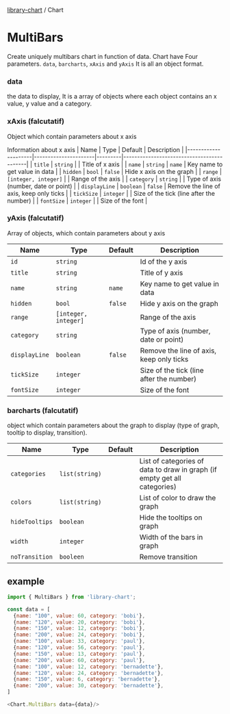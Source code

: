 [library-chart](../../README.md) / Chart

# MultiBars

Create uniquely multibars chart in function of data.
Chart have Four parameters. `data`, `barcharts`, `xAxis` and `yAxis`
It is all an object format.

### data

the data to display, It is a array of objects where each object contains an x value, y value and a category.

### xAxis (falcutatif)

Object which contain parameters about x axis

Information about x axis
| Name                | Type                 | Default | Description                               |
|---------------------|----------------------|---------|-------------------------------------------|
| `title`             | `string`             |         |  Title of x axis                          |
| `name`              | `string`             | `name`  |  Key name to get value in data            |
| `hidden`            | `bool`               | `false` |  Hide x axis on the graph                 |
| `range`             | `[integer, integer]` |         |  Range of the axis                        |
| `category`          | `string`             |         |  Type of axis (number, date or point)     |
| `displayLine`       | `boolean`            | `false` |  Remove the line of axis, keep only ticks |
| `tickSize`          | `integer`            |         |  Size of the tick (line after the number) |
| `fontSize`          | `integer`            |         |  Size of the font                         |


### yAxis (falcutatif)

Array of objects, which contain parameters about y axis

| Name                | Type                 | Default | Description                               |
|---------------------|----------------------|---------|-------------------------------------------|
| `id`                | `string`             |         |  Id of the y axis                         |
| `title`             | `string`             |         |  Title of y axis                          |
| `name`              | `string`             | `name`  |  Key name to get value in data            |
| `hidden`            | `bool`               | `false` |  Hide y axis on the graph                 |
| `range`             | `[integer, integer]` |         |  Range of the axis                        |
| `category`          | `string`             |         |  Type of axis (number, date or point)     |
| `displayLine`       | `boolean`            | `false` |  Remove the line of axis, keep only ticks |
| `tickSize`          | `integer`            |         |  Size of the tick (line after the number) |
| `fontSize`          | `integer`            |         |  Size of the font                         |

### barcharts (falcutatif)

object which contain parameters about the graph to display (type of graph, tooltip to display, transition).

| Name             | Type                 | Default | Description                                                                                     |
|----------------|----------------------|---------|---------------------------------------------------------------------------------------------------|
| `categories`   | `list(string)`       |         |  List of categories of data to draw in graph (if empty get all categories)                        |
| `colors`       | `list(string)`       |         |  List of color to draw the graph                                                                  |
| `hideTooltips` | `boolean`            |         |  Hide the tooltips on graph                                                                       |
| `width`        | `integer`            |         |  Width of the bars in graph                                                                       |
| `noTransition` | `booleen`            |         |  Remove transition                                                                                    |

## example

```js
import { MultiBars } from 'library-chart';

const data = [
  {name: "100", value: 60, category: 'bobi'},
  {name: "120", value: 20, category: 'bobi'},
  {name: "150", value: 12, category: 'bobi'},
  {name: "200", value: 24, category: 'bobi'},
  {name: "100", value: 33, category: 'paul'},
  {name: "120", value: 56, category: 'paul'},
  {name: "150", value: 13, category: 'paul'},
  {name: "200", value: 60, category: 'paul'},
  {name: "100", value: 12, category: 'bernadette'},
  {name: "120", value: 24, category: 'bernadette'},
  {name: "150", value: 6, category: 'bernadette'},
  {name: "200", value: 30, category: 'bernadette'},
]

<Chart.MultiBars data={data}/>
```
